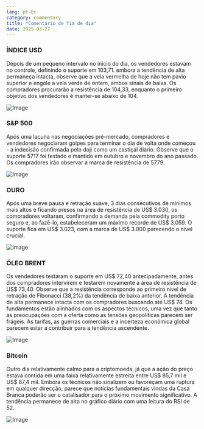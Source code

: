 ```yaml
---
lang: pt-br
category: commentary
title: "Comentário de fim de dia"
date: 2025-03-27
---
```


### ÍNDICE USD

Depois de um pequeno intervalo no início do dia, os vendedores estavam no controle, definindo o suporte em 103,71. embora a tendência de alta permaneça intacta, observe que a vela vermelha de hoje não tem pavio superior e engole a vela verde de ontem, ambos sinais de baixa. Os compradores procurarão a resistência de 104,33, enquanto o primeiro objetivo dos vendedores é manter-se abaixo de 104.

![Image](https://markleighedu.github.io/img/Mar-2025/27-Mar-2025/usdindex.jpg)

### S&P 500

Após uma lacuna nas negociações pré-mercado, compradores e vendedores negociaram golpes para terminar o dia de volta onde começou - a indecisão confirmada pelo doji como um castiçal diário. Observe que o suporte 5717 foi testado e mantido em outubro e novembro do ano passado. Os compradores irão observar a marca de resistência de 5779. 

![Image](https://markleighedu.github.io/img/Mar-2025/27-Mar-2025/sp500.jpg)

### OURO

Após uma breve pausa e retração suave, 3 dias consecutivos de mínimos mais altos e ficando presos na área de resistência de US$ 3.030, os compradores voltaram, confirmando a demanda pela commodity porto seguro e, ao fazê-lo, estabeleceram um máximo recorde de US$ 3.059. O suporte fica em US$ 3.023, com a marca de US$ 3.000 parecendo o nível crucial.

![Image](https://markleighedu.github.io/img/Mar-2025/27-Mar-2025/gold.jpg)

### ÓLEO BRENT

Os vendedores testaram o suporte em US$ 72,40 antecipadamente, antes dos compradores intervirem e testarem novamente a área de resistência de US$ 73,40. Observe que a resistência corresponde ao primeiro nível de retração de Fibonacci (38,2%) da tendência de baixa anterior. A tendência de alta permanece intacta com os compradores buscando até US$ 74. Os fundamentos estão alinhados com os aspectos técnicos, uma vez que tanto as preocupações com a oferta como as tensões geopolíticas parecem ser frágeis. As tarifas, as guerras comerciais e a incerteza económica global parecem estar a contribuir para a tendência ascendente.

![Image](https://markleighedu.github.io/img/Mar-2025/27-Mar-2025/brentoil.jpg)

### Bitcoin

Outro dia relativamente calmo para a criptomoeda, já que a ação do preço estava contida em uma faixa relativamente estreita entre US$ 85,7 mil e US$ 87,4 mil. Embora os técnicos não sinalizem ou favoreçam uma ruptura em qualquer direcção, parece que notícias fundamentais vindas da Casa Branca poderão ser o catalisador para o próximo movimento significativo. A tendência permanece de alta no gráfico diário com uma leitura do RSI de 52.

![Image](https://markleighedu.github.io/img/Mar-2025/27-Mar-2025/bitcoin.jpg)


